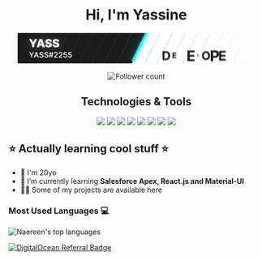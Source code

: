 
<h1 align="center">Hi, I'm Yassine</h1>

<p align="center"><img src="https://github.com/YassSSH/YassSSH/blob/master/standard.gif?raw=true"/></p>
<p align="center">
 <img src="https://img.shields.io/github/followers/yassssh.svg?style=social&label=Follow&maxAge=2592000" alt="Follower count"/>
</p>

<div align="center">
  <h2> Technologies & Tools </h2>
<img src="https://img.shields.io/badge/Windows-0078D6?style=for-the-badge&logo=windows&logoColor=white"/>
<img src="https://img.shields.io/badge/Ubuntu-E95420?style=for-the-badge&logo=ubuntu&logoColor=white"/>
<img src="https://img.shields.io/badge/JavaScript-323330?style=for-the-badge&logo=javascript&logoColor=F7DF1E"/>
<img src="https://img.shields.io/badge/React-20232A?style=for-the-badge&logo=react&logoColor=61DAFB"/>
<img src="https://img.shields.io/badge/Material--UI-0081CB?style=for-the-badge&logo=material-ui&logoColor=white"/> 
<img src="https://img.shields.io/badge/HTML5-E34F26?style=for-the-badge&logo=html5&logoColor=white"/>
<img src="https://img.shields.io/badge/CSS3-1572B6?style=for-the-badge&logo=css3&logoColor=white"/>
 <img src="https://img.shields.io/badge/Node.js-43853D?style=for-the-badge&logo=node.js&logoColor=white" />

</div>


## ⭐ Actually learning cool stuff ⭐

- 🔭 I'm 20yo
- 🌱 I’m currently learning **Salesforce Apex, React.js and Material-UI**
- 👨‍💻 Some of my projects are available here



### Most Used Languages 💻

![Naereen's top languages](https://github-readme-stats.vercel.app/api/top-langs/?username=YassSSH&theme=blue-green)




[![DigitalOcean Referral Badge](https://web-platforms.sfo2.cdn.digitaloceanspaces.com/WWW/Badge%201.svg)](https://www.digitalocean.com/?refcode=532a5667c518&utm_campaign=Referral_Invite&utm_medium=Referral_Program&utm_source=badge)
